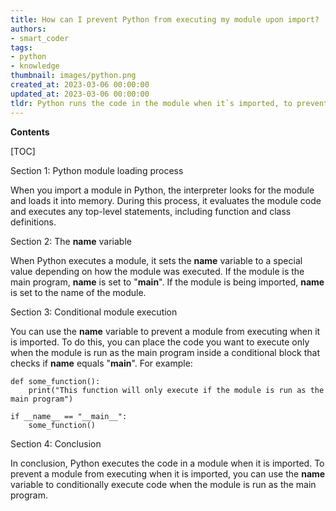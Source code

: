 ```yaml
---
title: How can I prevent Python from executing my module upon import?
authors:
- smart_coder
tags:
- python
- knowledge
thumbnail: images/python.png
created_at: 2023-03-06 00:00:00
updated_at: 2023-03-06 00:00:00
tldr: Python runs the code in the module when it`s imported, to prevent this use a conditional statement at the bottom of the module.
---
```


**Contents**

[TOC]

Section 1: Python module loading process

When you import a module in Python, the interpreter looks for the module and loads it into memory. During this process, it evaluates the module code and executes any top-level statements, including function and class definitions.

Section 2: The __name__ variable

When Python executes a module, it sets the __name__ variable to a special value depending on how the module was executed. If the module is the main program, __name__ is set to "__main__". If the module is being imported, __name__ is set to the name of the module.

Section 3: Conditional module execution

You can use the __name__ variable to prevent a module from executing when it is imported. To do this, you can place the code you want to execute only when the module is run as the main program inside a conditional block that checks if __name__ equals "__main__". For example:

```
def some_function():
    print("This function will only execute if the module is run as the main program")

if __name__ == "__main__":
    some_function()
```

Section 4: Conclusion

In conclusion, Python executes the code in a module when it is imported. To prevent a module from executing when it is imported, you can use the __name__ variable to conditionally execute code when the module is run as the main program.
